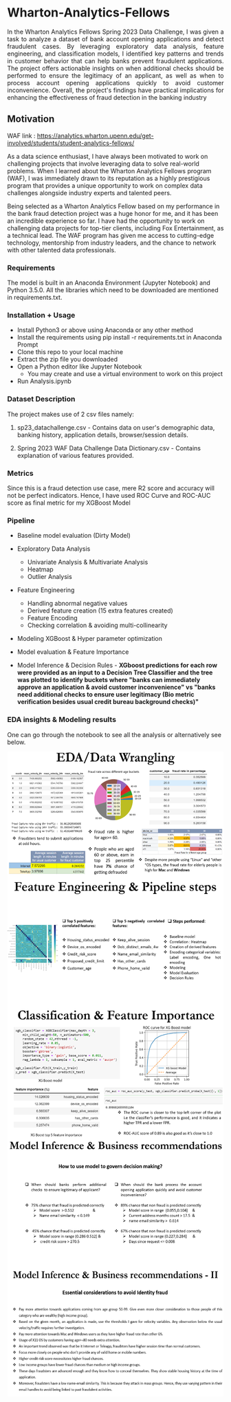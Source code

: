Wharton-Analytics-Fellows
============================================
<p align="justify">
In the Wharton Analytics Fellows Spring 2023 Data Challenge, I was given a task to analyze a dataset of bank account opening applications and detect fraudulent cases. By leveraging exploratory data analysis, feature engineering, and classification models, I identified key patterns and trends in customer behavior that can help banks prevent fraudulent applications. The project offers actionable insights on when additional checks should be performed to ensure the legitimacy of an applicant, as well as when to process account opening applications quickly to avoid customer inconvenience. Overall, the project's findings have practical implications for enhancing the effectiveness of fraud detection in the banking industry

</p>


## Motivation

WAF link : [https://analytics.wharton.upenn.edu/get-involved/students/student-analytics-fellows/
](https://analytics.wharton.upenn.edu/get-involved/students/student-analytics-fellows/)

As a data science enthusiast, I have always been motivated to work on challenging projects that involve leveraging data to solve real-world problems. When I learned about the Wharton Analytics Fellows program (WAF), I was immediately drawn to its reputation as a highly prestigious program that provides a unique opportunity to work on complex data challenges alongside industry experts and talented peers.

Being selected as a Wharton Analytics Fellow based on my performance in the bank fraud detection project was a huge honor for me, and it has been an incredible experience so far. I have had the opportunity to work on challenging data projects for top-tier clients, including Fox Entertainment, as a technical lead. The WAF program has given me access to cutting-edge technology, mentorship from industry leaders, and the chance to network with other talented data professionals.  


### Requirements

<p align="justify">

The model is built in an Anaconda Environment (Jupyter Notebook) and Python 3.5.0. All the libraries which need to be downloaded are mentioned in requirements.txt.

### Installation + Usage
- Install Python3 or above using Anaconda or any other method
- Install the requirements using pip install -r requirements.txt in Anaconda Prompt
- Clone this repo to your local machine
- Extract the zip file you downloaded
- Open a Python editor like Jupyter Notebook 
	* You may create and use a virtual environment to work on this project
- Run Analysis.ipynb
	
</p>

### Dataset Description

The project makes use of 2 csv files namely:

1. sp23_datachallenge.csv - Contains data on user's demographic data, banking history, application details, browser/session details.

2. Spring 2023 WAF Data Challenge Data Dictionary.csv - Contains explanation of various features provided. 
	
### Metrics
Since this is a fraud detection use case, mere R2 score and accuracy will not be perfect indicators. Hence, I have used ROC Curve and ROC-AUC score as final metric for my XGBoost Model

### Pipeline
- Baseline model evaluation (Dirty Model)
- Exploratory Data Analysis
	* Univariate Analysis & Multivariate Analysis
	* Heatmap
	* Outlier Analysis
- Feature Engineering
	* Handling abnormal negative values
	* Derived feature creation (15 extra features created)
	* Feature Encoding
	* Checking correlation & avoiding multi-collinearity
- Modeling XGBoost & Hyper parameter optimization
- Model evaluation & Feature Importance

- Model Inference & Decision Rules - **XGboost predictions for each row were provided as an input to a Decision Tree Classifier and the tree was plotted to identify buckets where "banks can immediately approve an application & avoid customer inconvenience" vs "banks need additional checks to ensure user legitimacy (Bio metric verification besides usual credit bureau background checks)"**


### EDA insights & Modeling results 

One can go through the notebook to see all the analysis or alternatively see below.



<img src="results/img1.png" align="left" height="300" width="600" > <br>
<img src="results/img2.png" align="left" height="300" width="600" > <br>
<img src="results/img3.png" align="left" height="300" width="600" > <br>
<img src="results/img4.png" align="left" height="300" width="600" > <br>
<img src="results/img5.png" align="left" height="300" width="600" > <br>


